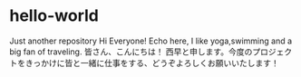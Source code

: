 # hello-world
Just another repository
Hi Everyone!
Echo here, I like yoga,swimming and a big fan of traveling.
皆さん、こんにちは！
西早と申します。今度のプロジェクトをきっかけに皆と一緒に仕事をする、どうぞよろしくお願いいたします！
